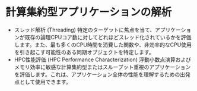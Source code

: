 # 計算集約型アプリケーションの解析
- スレッド解析 (Threading) 特定のターゲットに焦点を当て、アプリケーションが既存の論理CPUコア数に対してどれほどスレッド化されているかを評価します。また、最も多くのCPU時間を消費した関数や、非効率的なCPU使用を引き起こす可能性のある同期オブジェクトを特定します。
- HPC性能評価 (HPC Performance Characterization) 浮動小数点演算およびメモリ効率に敏感な計算集約型またはスループット重視のアプリケーションを評価します。これは、アプリケーション全体の性能を理解するための出発点として使用できます。
